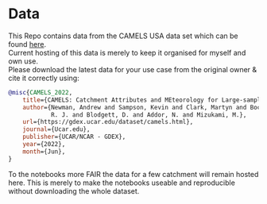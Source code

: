 # Data
This Repo contains data from the CAMELS USA data set which can be found [here](https://ral.ucar.edu/solutions/products/camels). <br>
Current hosting of this data is merely to keep it organised for myself and own use. <br>
Please download the latest data for your use case from the original owner & cite it correctly using:
```bib 
@misc{CAMELS_2022,
    title={CAMELS: Catchment Attributes and MEteorology for Large-sample Studies},
    author={Newman, Andrew and Sampson, Kevin and Clark, Martyn and Bock, A. and Viger, 
            R. J. and Blodgett, D. and Addor, N. and Mizukami, M.},
    url={https://gdex.ucar.edu/dataset/camels.html}, 
    journal={Ucar.edu}, 
    publisher={UCAR/NCAR - GDEX}, 
    year={2022}, 
    month={Jun},
}
```
To the notebooks more FAIR the data for a few catchment will remain hosted here. 
This is merely to make the notebooks useable and reproducible without downloading the whole dataset.